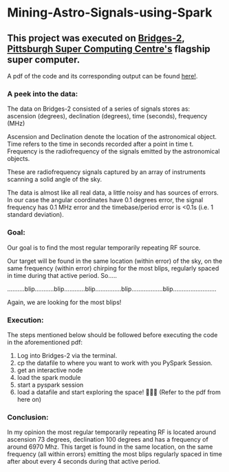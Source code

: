 # Mining-Astro-Signals-using-Spark

## This project was executed on [Bridges-2](https://www.psc.edu/resources/bridges-2/), [Pittsburgh Super Computing Centre's](https://www.psc.edu/) flagship super computer.

A pdf of the code and its corresponding output can be found [here!](https://github.com/Ruchita1003/Mining-Astro-Signals-using-Spark/blob/main/Mining_Astro_Signals_using_Spark.pdf).

### A peek into the data:
The data on Bridges-2 consisted of a series of signals stores as:<br>
        ascension (degrees),  declination (degrees),  time (seconds),  frequency (MHz)
    
Ascension and Declination denote the location of the astronomical object. Time refers to the time in seconds recorded after a point in time t. Frequency is the radiofrequency of the signals emitted by the astronomical objects.

These are radiofrequency signals captured by an array of instruments scanning a solid angle of the sky.

The data is almost like all real data, a little noisy and has sources of errors. In our case the angular coordinates have 0.1 degrees error, the signal frequency has 0.1 MHz error and the timebase/period error is <0.1s (i.e. 1 standard deviation).

### Goal:
Our goal is to find the most regular temporarily repeating RF source.

Our target will be found in the same location (within error) of the sky, on the same frequency (within error) chirping for the most blips, regularly spaced in time during that active period. So.....

..........blip...........blip............blip...............blip..................blip.........................

Again, we are looking for the most blips!

### Execution:

The steps mentioned below should be followed before executing the code in the aforementioned pdf:
1) Log into Bridges-2 via the terminal.
2) cp the datafile to where you want to work with you PySpark Session.
3) get an interactive node
4) load the spark module
5) start a pyspark session
6) load a datafile and start exploring the space! :satellite::telescope::stars: (Refer to the pdf from here on)

### Conclusion:

In my opinion the most regular temporarily repeating RF is located around ascension 73 degrees, declination 100 degrees and has a frequency of around 6970 Mhz. This target is found in the same location, on the same frequency (all within errors) emitting the most blips regularly spaced in time after about every 4 seconds during that active period.

